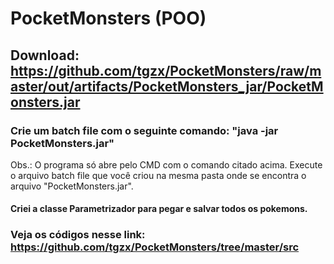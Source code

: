 # PocketMonsters (POO)
## Download:  https://github.com/tgzx/PocketMonsters/raw/master/out/artifacts/PocketMonsters_jar/PocketMonsters.jar
### Crie um batch file com o seguinte comando: "java -jar PocketMonsters.jar"
Obs.: O programa só abre pelo CMD com o comando citado acima. Execute o arquivo batch file que você criou na mesma pasta onde se encontra o arquivo "PocketMonsters.jar".

#### Criei a classe Parametrizador para pegar e salvar todos os pokemons.


### Veja os códigos nesse link: https://github.com/tgzx/PocketMonsters/tree/master/src
